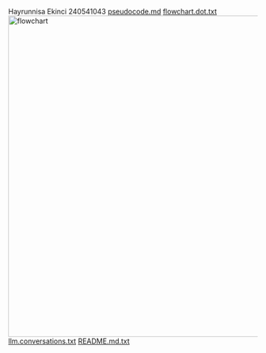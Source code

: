 Hayrunnisa Ekinci
240541043
[pseudocode.md](https://github.com/user-attachments/files/22940700/pseudocode.md)
[flowchart.dot.txt](https://github.com/user-attachments/files/22940794/flowchart.dot.txt)
<img width="2960" height="648" alt="flowchart" src="https://github.com/user-attachments/assets/259ea449-b360-44d8-b224-149a9b5b185f" />
[llm.conversations.txt](https://github.com/user-attachments/files/22941355/llm.conversations.txt)
[README.md.txt](https://github.com/user-attachments/files/22940825/README.md.txt)
